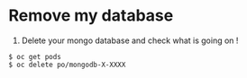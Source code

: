# Remove my database

1. Delete your mongo database and check what is going on !
```
$ oc get pods
$ oc delete po/mongodb-X-XXXX
```
